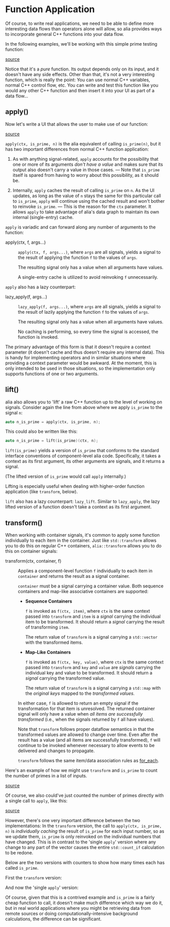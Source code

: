 Function Application
====================

<script>
    init_alia_demos(['simple-apply', 'transform-demo',
        'metered-transform-demo', 'metered-direct-counting']);
</script>

Of course, to write real applications, we need to be able to define more
interesting data flows than operators alone will allow, so alia provides ways to
incorporate general C++ functions into your data flow.

In the following examples, we'll be working with this simple prime testing
function:

[source](application.cpp ':include :fragment=is-prime')

Notice that it's a *pure* function. Its output depends only on its input, and it
doesn't have any side effects. Other than that, it's not a very interesting
function, which is really the point: You can use normal C++ variables, normal
C++ control flow, etc. You can write and test this function like you would any
other C++ function and then insert it into your UI as part of a data flow...

apply()
-------

Now let's write a UI that allows the user to make use of our function:

[source](application.cpp ':include :fragment=simple-apply')

<div class="demo-panel">
<div id="simple-apply"></div>
</div>

`apply(ctx, is_prime, n)` is the alia equivalent of calling `is_prime(n)`, but
it has two important differences from normal C++ function application:

1. As with anything signal-related, `apply` accounts for the possibility that
   one or more of its arguments *don't have a value* and makes sure that its
   output also doesn't carry a value in those cases. &mdash; Note that
   `is_prime` itself is spared from having to worry about this possibility, as
   it should be.

2. Internally, `apply` caches the result of calling `is_prime` on `n`. As the UI
   updates, as long as the value of `n` stays the same for this particular call
   to `is_prime`, `apply` will continue using the cached result and won't bother
   to reinvoke `is_prime`. &mdash; This is the reason for the `ctx` parameter.
   It allows `apply` to take advantage of alia's data graph to maintain its own
   internal (single-entry) cache.

`apply` is variadic and can forward along any number of arguments to the
function:

<dl>

<dt>apply(ctx, f, args...)</dt><dd>

`apply(ctx, f, args...)`, where `args` are all signals, yields a signal to the
result of applying the function `f` to the values of `args`.

The resulting signal only has a value when all arguments have values.

A single-entry cache is utilized to avoid reinvoking `f` unnecessarily.

</dd>

</dl>

`apply` also has a lazy counterpart:

<dl>

<dt>lazy_apply(f, args...)</dt><dd>

`lazy_apply(f, args...)`, where `args` are all signals, yields a signal to the
result of lazily applying the function `f` to the values of `args`.

The resulting signal only has a value when all arguments have values.

No caching is performing, so every time the signal is accessed, the function is
invoked.

</dd>

</dl>

The primary advantage of this form is that it doesn't require a context
parameter (it doesn't cache and thus doesn't require any internal data). This is
handy for implementing operators and in similar situations where providing a
context parameter would be awkward. At the moment, this is only intended to be
used in those situations, so the implementation only supports functions of one
or two arguments.

lift()
------

alia also allows you to 'lift' a raw C++ function up to the level of working on
signals. Consider again the line from above where we apply `is_prime` to the
signal `n`:

```cpp
auto n_is_prime = apply(ctx, is_prime, n);
```

This could also be written like this:

```cpp
auto n_is_prime = lift(is_prime)(ctx, n);
```

`lift(is_prime)` yields a version of `is_prime` that conforms to the standard
interface conventions of component-level alia code. Specifically, it takes a
context as its first argument, its other arguments are signals, and it returns a
signal.

(The lifted version of `is_prime` would call `apply` internally.)

Lifting is especially useful when dealing with higher-order function
application (like `transform`, below).

`lift` also has a lazy counterpart: `lazy_lift`. Similar to `lazy_apply`, the
lazy lifted version of a function doesn't take a context as its first argument.

transform()
-----------

When working with container signals, it's common to apply some function
individually to each item in the container. Just like `std::transform` allows
you to do this on regular C++ containers, `alia::transform` allows you to do
this on container signals:

<dl>

<dt>transform(ctx, container, f)</dt><dd>

Applies a component-level function `f` individually to each item in `container`
and returns the result as a signal container.

`container` must be a signal carrying a container value. Both sequence
containers and map-like associative containers are supported:

* **Sequence Containers**

  `f` is invoked as `f(ctx, item)`, where `ctx` is the same context passed into
  `transform` and `item` is a *signal* carrying the individual item to be
  transformed. It should return a *signal* carrying the result of transforming
  `item`.

  The return value of `transform` is a signal carrying a `std::vector` with the
  transformed items.

* **Map-Like Containers**

  `f` is invoked as `f(ctx, key, value)`, where `ctx` is the same context passed
  into `transform` and `key` and `value` are *signals* carrying the individual
  key and value to be transformed. It should return a *signal* carrying the
  transformed value.

  The return value of `transform` is a signal carrying a `std::map` with the
  *original keys* mapped to the *transformed values.*

In either case, `f` is allowed to return an empty signal if the transformation
for that item is unresolved. The returned container signal will only have a
value when *all items are successfully transformed* (i.e., when the signals
returned by `f` all have values).

Note that `transform` follows proper dataflow semantics in that the transformed
values are allowed to change over time. Even after the result has a value (and
all items are successfully transformed), `f` will continue to be invoked
whenever necessary to allow events to be delivered and changes to propagate.

`transform` follows the same item/data association rules as
[for_each](loops.md#for_each).

</dd>

</dl>

Here's an example of how we might use `transform` and `is_prime` to count the
number of primes in a list of inputs.

[source](application.cpp ':include :fragment=transform-demo')

<div class="demo-panel">
<div id="transform-demo"></div>
</div>

Of course, we also could've just counted the number of primes directly with a
single call to `apply`, like this:

[source](application.cpp ':include :fragment=direct-counting')

However, there's one very important difference between the two implementations:
In the `transform` version, the call to `apply(ctx, is_prime, n)` is
*individually caching* the result of `is_prime` for each input number, so as we
update them, `is_prime` is only reinvoked on the individual numbers that have
changed. This is in contrast to the 'single `apply`' version where any change to
any part of the vector causes the entire `std::count_if` calculation to be
redone.

Below are the two versions with counters to show how many times each has called
`is_prime`.

First the `transform` version:

<div class="demo-panel">
<div id="metered-transform-demo"></div>
</div>

And now the 'single `apply`' version:

<div class="demo-panel">
<div id="metered-direct-counting"></div>
</div>

Of course, given that this is a contrived example and `is_prime` is a fairly
cheap function to call, it doesn't make much difference which way we do it, but
in real world applications where you might be retrieving data from remote
sources or doing computationally-intensive background calculations, the
difference can be significant.
